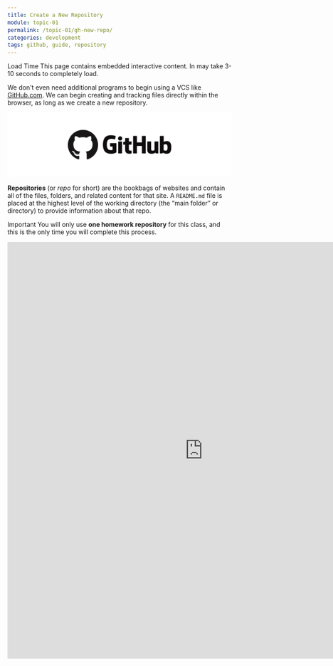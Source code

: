 ```yaml
---
title: Create a New Repository
module: topic-01
permalink: /topic-01/gh-new-repo/
categories: development
tags: github, guide, repository
---
```


<span class="label label-warning">Load Time</span> This page contains embedded interactive content. In may take 3-10 seconds to completely load.

We don't even need additional programs to begin using a VCS like <a href="https://github.com/" target="_blank">GitHub.com</a>. We can begin creating and tracking files directly within the browser, as long as we create a new repository.

<img src="../img/logo-gh.png" alt="Github.com logo" />

**Repositories** (or _repo_ for short) are the bookbags of websites and contain all of the files, folders, and related content for that site. A `README.md` file is placed at the highest level of the working directory (the “main folder” or directory) to provide information about that repo.

<span class="label label-danger">Important</span> You will only use **one homework repository** for this class, and this is the only time you will complete this process.

<iframe src="https://umontanamediaarts.com/MART341/wp-admin/admin-ajax.php?action=h5p_embed&id=1" width="877" height="937" frameborder="0" allowfullscreen="allowfullscreen"></iframe><script src="https://umontanamediaarts.com/MART341/wp-content/plugins/h5p/h5p-php-library/js/h5p-resizer.js" charset="UTF-8"></script>